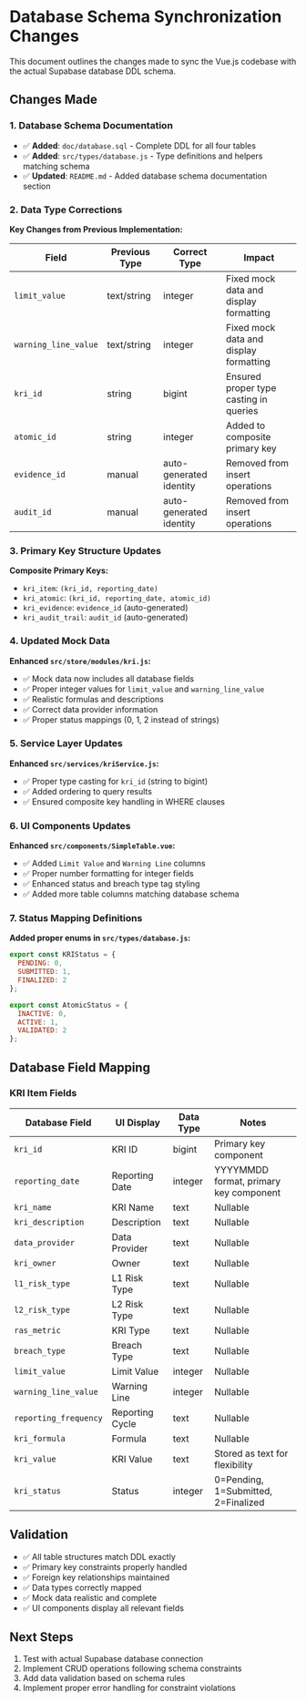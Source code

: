 # Database Schema Synchronization Changes

This document outlines the changes made to sync the Vue.js codebase with the actual Supabase database DDL schema.

## Changes Made

### 1. Database Schema Documentation
- ✅ **Added**: `doc/database.sql` - Complete DDL for all four tables
- ✅ **Added**: `src/types/database.js` - Type definitions and helpers matching schema
- ✅ **Updated**: `README.md` - Added database schema documentation section

### 2. Data Type Corrections
**Key Changes from Previous Implementation:**

| Field | Previous Type | Correct Type | Impact |
|-------|---------------|--------------|--------|
| `limit_value` | text/string | integer | Fixed mock data and display formatting |
| `warning_line_value` | text/string | integer | Fixed mock data and display formatting |
| `kri_id` | string | bigint | Ensured proper type casting in queries |
| `atomic_id` | string | integer | Added to composite primary key |
| `evidence_id` | manual | auto-generated identity | Removed from insert operations |
| `audit_id` | manual | auto-generated identity | Removed from insert operations |

### 3. Primary Key Structure Updates
**Composite Primary Keys:**
- `kri_item`: `(kri_id, reporting_date)`
- `kri_atomic`: `(kri_id, reporting_date, atomic_id)`
- `kri_evidence`: `evidence_id` (auto-generated)
- `kri_audit_trail`: `audit_id` (auto-generated)

### 4. Updated Mock Data
**Enhanced `src/store/modules/kri.js`:**
- ✅ Mock data now includes all database fields
- ✅ Proper integer values for `limit_value` and `warning_line_value`
- ✅ Realistic formulas and descriptions
- ✅ Correct data provider information
- ✅ Proper status mappings (0, 1, 2 instead of strings)

### 5. Service Layer Updates
**Enhanced `src/services/kriService.js`:**
- ✅ Proper type casting for `kri_id` (string to bigint)
- ✅ Added ordering to query results
- ✅ Ensured composite key handling in WHERE clauses

### 6. UI Components Updates
**Enhanced `src/components/SimpleTable.vue`:**
- ✅ Added `Limit Value` and `Warning Line` columns
- ✅ Proper number formatting for integer fields
- ✅ Enhanced status and breach type tag styling
- ✅ Added more table columns matching database schema

### 7. Status Mapping Definitions
**Added proper enums in `src/types/database.js`:**
```javascript
export const KRIStatus = {
  PENDING: 0,
  SUBMITTED: 1,
  FINALIZED: 2
};

export const AtomicStatus = {
  INACTIVE: 0,
  ACTIVE: 1,
  VALIDATED: 2
};
```

## Database Field Mapping

### KRI Item Fields
| Database Field | UI Display | Data Type | Notes |
|----------------|------------|-----------|--------|
| `kri_id` | KRI ID | bigint | Primary key component |
| `reporting_date` | Reporting Date | integer | YYYYMMDD format, primary key component |
| `kri_name` | KRI Name | text | Nullable |
| `kri_description` | Description | text | Nullable |
| `data_provider` | Data Provider | text | Nullable |
| `kri_owner` | Owner | text | Nullable |
| `l1_risk_type` | L1 Risk Type | text | Nullable |
| `l2_risk_type` | L2 Risk Type | text | Nullable |
| `ras_metric` | KRI Type | text | Nullable |
| `breach_type` | Breach Type | text | Nullable |
| `limit_value` | Limit Value | integer | Nullable |
| `warning_line_value` | Warning Line | integer | Nullable |
| `reporting_frequency` | Reporting Cycle | text | Nullable |
| `kri_formula` | Formula | text | Nullable |
| `kri_value` | KRI Value | text | Stored as text for flexibility |
| `kri_status` | Status | integer | 0=Pending, 1=Submitted, 2=Finalized |

## Validation
- ✅ All table structures match DDL exactly
- ✅ Primary key constraints properly handled
- ✅ Foreign key relationships maintained
- ✅ Data types correctly mapped
- ✅ Mock data realistic and complete
- ✅ UI components display all relevant fields

## Next Steps
1. Test with actual Supabase database connection
2. Implement CRUD operations following schema constraints
3. Add data validation based on schema rules
4. Implement proper error handling for constraint violations